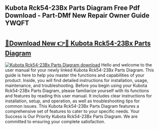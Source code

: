 ## Kubota Rck54-23Bx Parts Diagram Free Pdf Download - Part-DMf New Repair Owner Guide YWQFT

# <h2><a href="http://dfnx77.blite.top/?on=Kubota+Rck54-23Bx+Parts+Diagram">🔗Download New 👉🔴 Kubota Rck54-23Bx Parts Diagram</a></h2>

[![Kubota Rck54-23Bx Parts Diagram download](https://i.imgur.com/lujVjoI.png)](http://dfnx77.blite.top/?on=Kubota+Rck54-23Bx+Parts+Diagram)
Hello and welcome to the user manual for your newly linked Kubota Rck54-23Bx Parts Diagram. This guide is here to help you master the functions and capabilities of your product. Inside, you will find detailed instructions for installation, usage, maintenance, and troubleshooting. Before you begin using your Kubota Rck54-23Bx Parts Diagram, please familiarize yourself with its functions and features by reading this user manual. It includes clear instructions for installation, setup, and operation, as well as troubleshooting tips for common issues. This Kubota Rck54-23Bx Parts Diagram features a comprehensive set of features to cater to your specific needs. Your Success is Our Priority Kubota Rck54-23Bx Parts Diagram. We are committed to ensuring your complete satisfaction.
